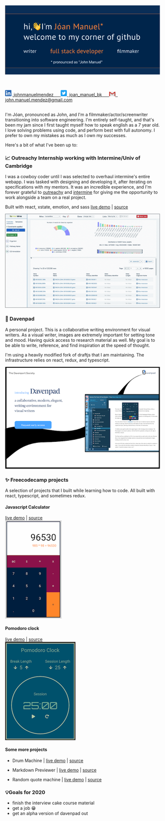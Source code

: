 ![intro image](https://github.com/JM-Mendez/jm-mendez/blob/primary/hero.png?raw=true)

<!-- <img src="https://img.shields.io/static/v1?label=proficient&message=react&color=blue" />
<img src="https://img.shields.io/static/v1?label=proficient&message=typescript&color=3177c6" />
<img src="https://img.shields.io/static/v1?label=proficient&message=redux&color=7549bb" />
<img src="https://img.shields.io/static/v1?label=proficient&message=html&color=orange" />
<img src="https://img.shields.io/static/v1?label=proficient&message=css&color=264ce3" />
<img src="https://img.shields.io/static/v1?label=proficient&message=sass&color=cc669b" />
<img src="https://img.shields.io/static/v1?label=proficient&message=css-in-js&color=palevioletred" />
<img src="https://img.shields.io/static/v1?label=proficient&message=nodejs&color=3e873f" />
<img src="https://img.shields.io/static/v1?label=proficient&message=xstate&color=2a2b3f" />
<img src="https://img.shields.io/static/v1?label=proficient&message=jest&color=9a415b" />
<img src="https://img.shields.io/static/v1?label=proficient&message=webpack&color=6e96d7" />
<img src="https://img.shields.io/static/v1?label=proficient&message=git&color=f15033" />
<img src="https://img.shields.io/static/v1?label=proficient&message=ci/cd&color=blueviolet" />
<img src="https://img.shields.io/static/v1?label=familiar&labelColor=lightgrey&message=electron&color=51727c" />
<img src="https://img.shields.io/static/v1?label=familiar&labelColor=lightgrey&message=command line&color=yellow" />
<img src="https://img.shields.io/static/v1?label=familiar&labelColor=lightgrey&message=gatsby&color=633295" />
<img src="https://img.shields.io/static/v1?label=familiar&labelColor=lightgrey&message=graphql&color=e535ab" />
<img src="https://img.shields.io/static/v1?label=familiar&labelColor=lightgrey&message=storybook&color=f54785" />
<img src="https://img.shields.io/static/v1?label=familiar&labelColor=lightgrey&message=netlify&color=39adbb" />
-->

<br />
<br />

<a href="https://www.linkedin.com/in/johnmanuelmendez/">
  <img src="https://github.com/JM-Mendez/jm-mendez/blob/primary/linkedin.png?raw=true" alt="John Mendez | linkedin" width="24px">
  <span>johnmanuelmendez &nbsp;&nbsp;&nbsp;&nbsp;</span>
</a>
<a href="https://twitter.com/joan_manuel_bk">
  <img src="https://github.com/JM-Mendez/jm-mendez/blob/primary/twitter.png?raw=true" alt="John Mendez | Twitter" width="20px">
  <span>&nbsp;joan_manuel_bk &nbsp;&nbsp;&nbsp;&nbsp;</span>
</a>
<a href="mailto:john.manuel.mendez@gmail.com">
  <img src="https://github.com/JM-Mendez/jm-mendez/blob/primary/gmail.png?raw=true" alt="Send email" width="20px">
  <span>&nbsp; john.manuel.mendez@gmail.com</span>
</a>

<br />
<br />

I'm Jóan, pronounced as John, and I'm a filmmaker/actor/screenwriter transitioning into software engineering. I'm entirely self-taught, and that's been my jam since I first taught myself how to speak english as a 7 year old. I love solving problems using code, and perform best with full autonomy. I prefer to own my mistakes as much as I own my successes.

Here's a bit of what I've been up to:

### 📈 Outreachy Internship working with Intermine/Univ of Cambridge

I was a cowboy coder until I was selected to overhaul intermine's entire webapp. I was tasked with designing and developing it, after iterating on specifications with my mentors. It was an incredible experience, and I'm forever grateful to [outreachy](https://www.outreachy.org/) and [intermine](http://intermine.org/) for giving me the opportunity to work alongside a team on a real project.

Built with react, xstate, emotion, and sass
[live demo](https://intermine-data-browser.netlify.app/) | [source](https://github.com/JM-Mendez/InterMine-Data-Browser-Tool)

![intermine data browser gif](https://github.com/JM-Mendez/jm-mendez/blob/primary/data-browser.gif?raw=true)

### 📝 Davenpad

A personal project. This is a collaborative writing environment for visual writers. As a visual writer, images are extremely important for setting tone and mood. Having quick access to research material as well. My goal is to be able to write, reference, and find inspiration at the speed of thought.

I'm using a heavily modified fork of draftjs that I am maintaining. The infrastructure relies on react, redux, and typescript.

![davenpad website photo](https://github.com/JM-Mendez/jm-mendez/blob/primary/davenpad.png?raw=true)

### ✨ Freecodecamp projects

A selection of projects that I built while learning how to code. All built with react, typescript, and sometimes redux.

#### Javascript Calculator

<div>
  <a href="https://fcc-jm-projects.gitlab.io/javascript-calculator/">live demo</a>
  <span> | </span>
  <a href="https://gitlab.com/fcc-jm-projects/javascript-calculator">source</a>
</div>
<img src="https://github.com/JM-Mendez/jm-mendez/blob/primary/freecodecamp/calculator.png?raw=true">

#### Pomodoro clock

<div>
  <a href="https://fcc-jm-projects.gitlab.io/pomodoro-clock/">live demo</a>
  <span> | </span>
  <a href="https://gitlab.com/fcc-jm-projects/pomodoro-clock">source</a>
</div>
<img src="https://github.com/JM-Mendez/jm-mendez/blob/primary/freecodecamp/pomodoro.png?raw=true">

#### Some more projects

- Drum Machine | [live demo](https://fcc-jm-projects.gitlab.io/drum-machine/) | [source](https://gitlab.com/fcc-jm-projects/drum-machine)

- Markdown Previewer | [live demo](https://fcc-jm-projects.gitlab.io/markdown-previewer/) | [source](https://gitlab.com/fcc-jm-projects/markdown-previewer)

- Random quote machine | [live demo](https://fcc-jm-projects.gitlab.io/random-quote-machine/) | [source](https://gitlab.com/fcc-jm-projects/random-quote-machine)

### 💡Goals for 2020

- finish the interview cake course material
- get a job 😁
- get an alpha version of davenpad out
